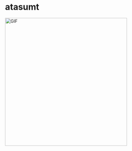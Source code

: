 # atasumt

<img align="left" alt="GIF" src="https://i.pinimg.com/originals/f0/bc/3e/f0bc3e10d7d9987b726e42830cdbb132.gif" width="400" height="420" />
